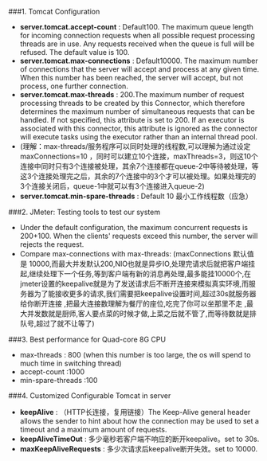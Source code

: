 ###1. Tomcat Configuration
* **server.tomcat.accept-count** :  Default100. The maximum queue length for incoming connection requests when all possible request processing threads are in use. Any requests received when the queue is full will be refused. The default value is 100.
* **server.tomcat.max-connections** : Default10000. The maximum number of connections that the server will accept and process at any given time. When this number has been reached, the server will accept, but not process, one further connection.
* **server.tomcat.max-threads** : 200.The maximum number of request processing threads to be created by this Connector, which therefore determines the maximum number of simultaneous requests that can be handled. If not specified, this attribute is set to 200. If an executor is associated with this connector, this attribute is ignored as the connector will execute tasks using the executor rather than an internal thread pool.
* (理解：max-threads/服务程序可以同时处理的线程数,可以理解为通过设定 maxConnections=10 ，同时可以建立10个连接，maxThreads=3，则这10个连接中同时只有3个连接被处理，其余7个连接都在queue-2中等待被处理，等这3个连接处理完之后，其余的7个连接中的3个才可以被处理。如果处理完的3个连接关闭后，queue-1中就可以有3个连接进入queue-2)
* **server.tomcat.min-spare-threads** : Default 10 最小工作线程数（应急）

###2. JMeter: Testing tools to test our system
* Under the default configuration, the maximum concurrent requests is 200+100. When the clients' requests exceed this number, the server will rejects the request.
* Compare max-connections with max-threads: (maxConnections 默认值是 10000,而最大并发默认200,NIO也就是异步IO,处理完请求后就把客户端挂起,继续处理下一个任务,等到客户端有新的消息再处理,最多能挂10000个,在jmeter设置的keepalive就是为了发送请求后不断开连接来模拟真实环境,而服务器为了能接收更多的请求,我们需要把keepalive设置时间,超过30s就服务器给你断开连接 ,把最大连接数理解为餐厅的座位,吃完了你可以坐那里不走 ,最大并发数就是厨师,客人要点菜的时候才做,上菜之后就不管了,而等待数就是排队号,超过了就不让等了)

###3. Best performance for Quad-core 8G CPU

* max-threads : 800 (when this number is too large, the os will spend to much time in switching thread)
* accept-count :1000
* min-spare-threads :100

###4. Customized Configurable Tomcat in server
* **keepAlive** : （HTTP长连接，复用链接）The Keep-Alive general header allows the sender to hint about how the connection may be used to set a timeout and a maximum amount of requests.
* **keepAliveTimeOut** : 多少毫秒若客户端不响应的断开keepalive。set to 30s.
* **maxKeepAliveRequests** :  多少次请求后keepalive断开失效。set to 10000.
